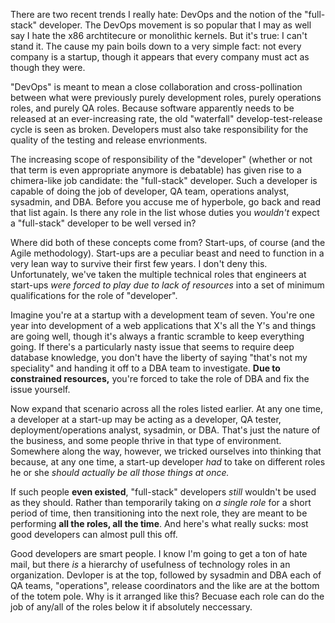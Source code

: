 There are two recent trends I really hate: DevOps and the notion of the
"full-stack" developer. The DevOps movement is so popular that I may as well say
I hate the x86 archtitecure or monolithic kernels. But it's true: I can't stand
it. The cause my pain boils down to a very simple fact: not every company is a 
startup, though it appears that every company must act as though they were.

"DevOps" is meant to mean a close collaboration and cross-pollination between what were previously purely
development roles, purely operations roles, and purely QA roles. Because
software apparently needs to be released at an ever-increasing rate, the old
"waterfall" develop-test-release cycle is seen as broken. Developers must also
take responsibility for the quality of the testing and release envrionments.

The increasing scope of responsibility of the "developer" (whether or not that term is even
appropriate anymore is debatable) has given rise to a chimera-like job
candidate: the "full-stack" developer. Such a developer is capable of doing the
job of developer, QA team, operations analyst, sysadmin, and DBA. Before you
accuse me of hyperbole, go back and read that list again. Is there any role in
the list whose duties you *wouldn't* expect a "full-stack" developer to be well versed in?

Where did both of these concepts come from? Start-ups, of course (and the Agile
methodology). Start-ups are a peculiar beast and need to function in a very lean
way to survive their first few years. I don't deny this. Unfortunately, we've taken the multiple
technical roles that engineers at start-ups *were forced to play due to lack of resources*
into a set of minimum qualifications for the role of "developer".

Imagine you're at a startup with a development team of seven. You're one year
into development of a web applications that X's all the Y's and things are going
well, though it's always a frantic scramble to keep everything going. If there's
a particularly nasty issue that seems to require deep database knowledge, you
don't have the liberty of saying "that's not my speciality" and handing it off
to a DBA team to investigate. **Due to constrained resources,** you're forced to
take the role of DBA and fix the issue yourself.

Now expand that scenario across all the roles listed earlier. At any
one time, a developer at a start-up may be acting as a developer, QA tester,
deployment/operations analyst, sysadmin, or DBA. That's just the nature of the
business, and some people thrive in that type of environment. Somewhere along
the way, however, we tricked ourselves into thinking that because, at any one
time, a start-up developer *had* to take on different roles he or she *should actually be all those things at once.*

If such people **even existed**, "full-stack" developers *still* wouldn't be used as
they should. Rather than temporarily taking on *a single role* for a short period of time,
then transitioning into the next role, they are meant to be performing **all the roles, all the time**.
And here's what really sucks: most good developers can almost pull this off.

Good developers are smart people. I know I'm going to get a ton of hate
mail, but there *is* a hierarchy of usefulness of technology roles in an
organization. Devloper is at the top, followed by sysadmin and DBA each of
QA teams, "operations", release coordinators and the like are at the bottom 
of the totem pole. Why is it arranged like this? Becuase each role can do the
job of any/all of the roles below it if absolutely neccessary. 
